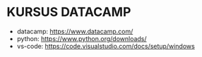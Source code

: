 # KURSUS DATACAMP

- datacamp: https://www.datacamp.com/
- python: https://www.python.org/downloads/
- vs-code: https://code.visualstudio.com/docs/setup/windows
